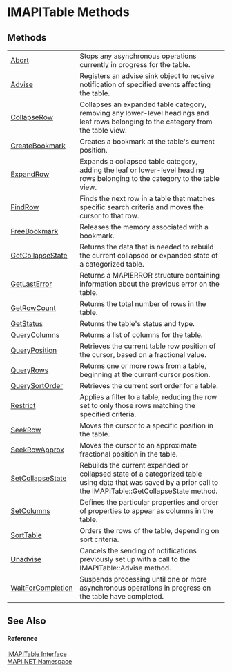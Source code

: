 # IMAPITable Methods




## Methods
<table>
<tr>
<td><a href="M_MAPI_NET_IMAPITable_Abort.md">Abort</a></td>
<td>Stops any asynchronous operations currently in progress for the table.</td></tr>
<tr>
<td><a href="M_MAPI_NET_IMAPITable_Advise.md">Advise</a></td>
<td>Registers an advise sink object to receive notification of specified events affecting the table.</td></tr>
<tr>
<td><a href="M_MAPI_NET_IMAPITable_CollapseRow.md">CollapseRow</a></td>
<td>Collapses an expanded table category, removing any lower-level headings and leaf rows belonging to the category from the table view.</td></tr>
<tr>
<td><a href="M_MAPI_NET_IMAPITable_CreateBookmark.md">CreateBookmark</a></td>
<td>Creates a bookmark at the table's current position.</td></tr>
<tr>
<td><a href="M_MAPI_NET_IMAPITable_ExpandRow.md">ExpandRow</a></td>
<td>Expands a collapsed table category, adding the leaf or lower-level heading rows belonging to the category to the table view.</td></tr>
<tr>
<td><a href="M_MAPI_NET_IMAPITable_FindRow.md">FindRow</a></td>
<td>Finds the next row in a table that matches specific search criteria and moves the cursor to that row.</td></tr>
<tr>
<td><a href="M_MAPI_NET_IMAPITable_FreeBookmark.md">FreeBookmark</a></td>
<td>Releases the memory associated with a bookmark.</td></tr>
<tr>
<td><a href="M_MAPI_NET_IMAPITable_GetCollapseState.md">GetCollapseState</a></td>
<td>Returns the data that is needed to rebuild the current collapsed or expanded state of a categorized table.</td></tr>
<tr>
<td><a href="M_MAPI_NET_IMAPITable_GetLastError.md">GetLastError</a></td>
<td>Returns a MAPIERROR structure containing information about the previous error on the table.</td></tr>
<tr>
<td><a href="M_MAPI_NET_IMAPITable_GetRowCount.md">GetRowCount</a></td>
<td>Returns the total number of rows in the table.</td></tr>
<tr>
<td><a href="M_MAPI_NET_IMAPITable_GetStatus.md">GetStatus</a></td>
<td>Returns the table's status and type.</td></tr>
<tr>
<td><a href="M_MAPI_NET_IMAPITable_QueryColumns.md">QueryColumns</a></td>
<td>Returns a list of columns for the table.</td></tr>
<tr>
<td><a href="M_MAPI_NET_IMAPITable_QueryPosition.md">QueryPosition</a></td>
<td>Retrieves the current table row position of the cursor, based on a fractional value.</td></tr>
<tr>
<td><a href="M_MAPI_NET_IMAPITable_QueryRows.md">QueryRows</a></td>
<td>Returns one or more rows from a table, beginning at the current cursor position.</td></tr>
<tr>
<td><a href="M_MAPI_NET_IMAPITable_QuerySortOrder.md">QuerySortOrder</a></td>
<td>Retrieves the current sort order for a table.</td></tr>
<tr>
<td><a href="M_MAPI_NET_IMAPITable_Restrict.md">Restrict</a></td>
<td>Applies a filter to a table, reducing the row set to only those rows matching the specified criteria.</td></tr>
<tr>
<td><a href="M_MAPI_NET_IMAPITable_SeekRow.md">SeekRow</a></td>
<td>Moves the cursor to a specific position in the table.</td></tr>
<tr>
<td><a href="M_MAPI_NET_IMAPITable_SeekRowApprox.md">SeekRowApprox</a></td>
<td>Moves the cursor to an approximate fractional position in the table.</td></tr>
<tr>
<td><a href="M_MAPI_NET_IMAPITable_SetCollapseState.md">SetCollapseState</a></td>
<td>Rebuilds the current expanded or collapsed state of a categorized table using data that was saved by a prior call to the IMAPITable::GetCollapseState method.</td></tr>
<tr>
<td><a href="M_MAPI_NET_IMAPITable_SetColumns.md">SetColumns</a></td>
<td>Defines the particular properties and order of properties to appear as columns in the table.</td></tr>
<tr>
<td><a href="M_MAPI_NET_IMAPITable_SortTable.md">SortTable</a></td>
<td>Orders the rows of the table, depending on sort criteria.</td></tr>
<tr>
<td><a href="M_MAPI_NET_IMAPITable_Unadvise.md">Unadvise</a></td>
<td>Cancels the sending of notifications previously set up with a call to the IMAPITable::Advise method.</td></tr>
<tr>
<td><a href="M_MAPI_NET_IMAPITable_WaitForCompletion.md">WaitForCompletion</a></td>
<td>Suspends processing until one or more asynchronous operations in progress on the table have completed.</td></tr>
</table>

## See Also


#### Reference
<a href="T_MAPI_NET_IMAPITable.md">IMAPITable Interface</a>  
<a href="N_MAPI_NET.md">MAPI.NET Namespace</a>  
